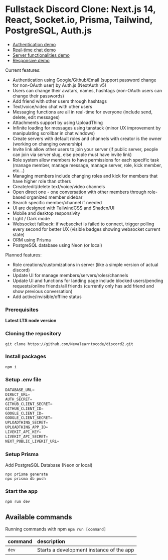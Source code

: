 # Fullstack Discord Clone: Next.js 14, React, Socket.io, Prisma, Tailwind, PostgreSQL, Auth.js

- [Authentication demo](https://youtu.be/qjbNu7Z01T4)
- [Real-time chat demo](https://youtu.be/V8WcMuwuBWo)
- [Server functionalities demo](https://youtu.be/DoTRn5MYz4E)
- [Responsive demo](https://youtu.be/uufYqHTJeuADoTRn5MYz4E)

Current features:

- Authentication using Google/Github/Email (support password change for non-OAuth user) by Auth.js (NextAuth v5)
- Users can change their avatars, names, hashtags (non-OAuth users can change their passwords)
- Add friend with other users through hashtags
- Text/voice/video chat with other users
- Messaging functions are all in real-time for everyone (include send, delete, edit messages)
- Attachments support by using UploadThing
- Infinite loading for messages using tanstack (minor UX improvement by manipulating scrollbar in chat windows)
- Create servers with default roles and channels with creator is the owner (working on changing ownership)
- Invite link allow other users to join your server (if public server, people can join via server slug, else people must have invite link)
- Role system allow members to have permissions for each specific task (manage member, manage message, manage server, role, kick member, etc...)
- Managing members include changing roles and kick for members that have higher role than others
- Create/edit/delete text/voice/video channels
- Open direct one - one conversation with other members through role-based organized member sidebar
- Search specific member/channel if needed
- UI are designed with TailwindCSS and Shadcn/UI
- Mobile and desktop responsivity
- Light / Dark mode
- Websocket fallback: if websocket is failed to connect, trigger polling every second for better UX (visible badges showing websocket current state)
- ORM using Prisma
- PostgreSQL database using Neon (or local)

Planned features:

- Role creations/customizations in server (like a simple version of actual discord)
- Update UI for manage members/servers/roles/channels
- Update UI and functions for landing page include blocked users/pending requests/online friends/all friends (currently only has add friend and show previous conversation)
- Add active/invisible/offline status

### Prerequisites

**Latest LTS node version**

### Cloning the repository

```shell
git clone https://github.com/Nevalearntocode/discord2.git
```

### Install packages

```shell
npm i
```

### Setup .env file

```js
DATABASE_URL=
DIRECT_URL=
AUTH_SECRET=
GITHUB_CLIENT_SECRET=
GITHUB_CLIENT_ID=
GOOGLE_CLIENT_ID=
GOOGLE_CLIENT_SECRET=
UPLOADTHING_SECRET=
UPLOADTHING_APP_ID=
LIVEKIT_API_KEY=
LIVEKIT_API_SECRET=
NEXT_PUBLIC_LIVEKIT_URL=
```

### Setup Prisma

Add PostgreSQL Database (Neon or local)

```shell
npx prisma generate
npx prisma db push

```

### Start the app

```shell
npm run dev
```

## Available commands

Running commands with npm `npm run [command]`

| command | description                              |
| :------ | :--------------------------------------- |
| `dev`   | Starts a development instance of the app |
